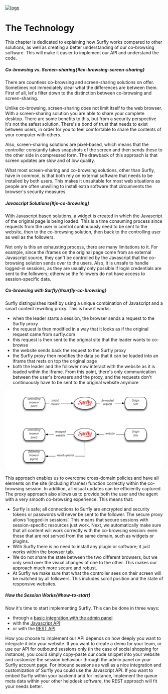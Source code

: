 <a href="https://www.surfly.com/">![logo](../images/logosmall.png)</a>

# The Technology

This chapter is dedicated to explaining how Surfly works compared to other solutions, as well as creating a better understanding of our co-browsing software. This will make it easier to implement our API and understand the code.

<a name="co-browsing-screen-sharing"></a>
##### Co-browsing vs. Screen-sharing{#co-browsing-screen-sharing}

There are countless co-browsing and screen-sharing solutions on offer. Sometimes not immediately clear what the differences are between them. First of all, let's filter down to the distinction between co-browsing and screen-sharing.

Unlike co-browsing, screen-sharing does not limit itself to the web browser. With a screen-sharing solution you are able to share your complete desktop. There are some benefits to this, but from a security perspective it's not the safest solution. There's a bond of trust that needs to exist between users, in order for you to feel comfortable to share the contents of your computer with others.

Also, screen-sharing solutions are pixel-based, which means that the controller constantly takes snapshots of the screen and then sends these to the other side in compressed form. The drawback of this approach is that screen updates are slow and of low quality.

What most screen-sharing and co-browsing solutions, other than Surfly, have in common, is that both rely on external software that needs to be installed by both users. This makes it unsuitable for most web situations as people are often unwilling to install extra software that circumvents the browser's security measures.

<a name="js-co-browsing"></a>
##### Javascript Solutions{#js-co-browsing}

With Javascript based solutions, a widget is created in which the Javascript of the original page is being loaded. This is a time consuming process since requests from the user in control continuously need to be sent to the website, then to the co-browsing solution, then back to the controlling user as well as the followers.

Not only is this an exhausting process, there are many limitations to it. For example, since the iframes on the original page come from an external Javascript source, they can't be controlled by the Javascript that the co-browsing solution sends over to the users. Also, it is unsafe to handle logged-in sessions, as they are usually only possible if login credentials are sent to the followers; otherwise the followers do not have access to session-specific data.

<a name="surfly-co-browsing"></a>
##### Co-browsing with Surfly{#surfly-co-browsing}

Surfly distinguishes itself by using a unique combination of Javascript and a smart content rewriting proxy. This is how it works:

* when the leader starts a session, the browser sends a request to the Surfly proxy
* the request is then modified in a way that it looks as if the original request came from surfly.com
* this request is then sent to the original site that the leader wants to co-browse
* the website sends back the request to the Surfly proxy
* the Surfly proxy then modifies the data so that it can be loaded into an iframe that rests on top the original page
* both the leader and the follower now interact with the website as it is loaded within the iframe. From this point, there's only communication between the user's browsers and the proxy, and the requests don't continuously have to be sent to the original website anymore

![surfly-scheme](../images/surfly-scheme.png)

This approach enables us to overcome cross-domain policies and have all elements on the site (including iframes) function correctly within the co-browsing session. In addition, all visual updates can be efficiently captured. The proxy approach also allows us to provide both the user and the agent with a very smooth co-browsing experience. This means that:

* Surfly is safe; all connections to Surfly are encrypted and security tokens or passwords will never be sent to the follower. The secure proxy allows ‘logged-in sessions’. This means that secure sessions with session-specific resources just work. Next, we automatically make sure that all content will work correctly with the co-browsing session: even those that are not served from the same domain, such as widgets or plugins.
* With Surfly there is no need to install any plugin or software; it just works within the browser tab.
* We do not share the state between the two different browsers, but we only send over the visual changes of one to the other. This makes our approach much more secure and robust.
* At Surfly we make sure that what the controller sees on their screen will be matched by all followers. This includes scroll position and the state of responsive websites.

<a name="how-to-start"></a>
##### How the Session Works{#how-to-start}

Now it's time to start implementing Surfly. This can be done in three ways:

* through a [basic integration with the admin panel](../integration.md)
* with the [Javascript API](../the-surfly-tutorial.md)
* or with the [REST API](http://docs.surfly.apiary.io/)

How you choose to implement our API depends on how deeply you want to integrate it into your website. If you want to create a demo for your team, or use our API for outbound sessions only (in the case of social shopping for instance), you could simply copy-paste our code snippet into your website and customize the session behaviour through the admin panel on your Surfly account page. For inbound sessions as well as a nice integration and customization of Surfly you could use the Javascript API. If you want to embed Surfly within your backend and for instance, implement the queue meta data within your other helpdesk software, the REST approach will fit your needs better.
